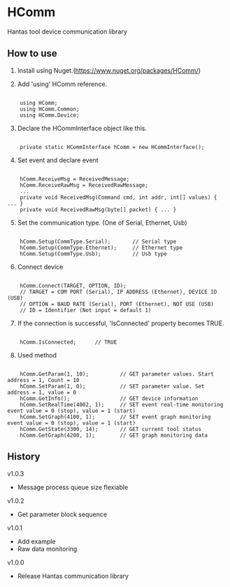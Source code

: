# HComm
Hantas tool device communication library

## How to use
1. Install using Nuget.(https://www.nuget.org/packages/HComm/)

2. Add 'using' HComm reference.
<pre><code>
    using HComm;
    using HComm.Common;
    using HComm.Device;
</code></pre>
3. Declare the HCommInterface object like this.
<pre><code>
    private static HCommInterface hComm = new HCommInterface();
</code></pre>
4. Set event and declare event
<pre><code>
    hComm.ReceiveMsg = ReceivedMessage;
    hComm.ReceiveRawMsg = ReceivedRawMessage;
    ...
    private void ReceivedMsg(Command cmd, int addr, int[] values) { ... }
    private void ReceivedRawMsg(byte[] packet) { ... }
</code></pre>
5. Set the communication type. (One of Serial, Ethernet, Usb)
<pre><code>
    hComm.Setup(CommType.Serial);       // Serial type
    hComm.Setup(CommType.Ethernet);     // Ethernet type
    hComm.Setup(CommType.Usb);          // Usb type
</code></pre>
6. Connect device
<pre><code>
    hComm.Connect(TARGET, OPTION, ID);
    // TARGET = COM PORT (Serial), IP ADDRESS (Ethernet), DEVICE ID (USB)
    // OPTION = BAUD RATE (Serial), PORT (Ethernet), NOT USE (USB)
    // ID = Identifier (Not input = default 1)
</code></pre>

7. If the connection is successful, 'IsConnected' property becomes TRUE.
<pre><code>
    hComm.IsConnected;      // TRUE
</code></pre>
8. Used method
<pre><code>
    hComm.GetParam(1, 10);          // GET parameter values. Start address = 1, Count = 10
    hComm.SetParam(1, 0);           // SET parameter value. Set address = 1, value = 0
    hComm.GetInfo();                // GET device information
    hComm.SetRealTime(4002, 1);     // SET event real-time monitoring event value = 0 (stop), value = 1 (start)
    hComm.SetGraph(4100, 1);        // SET event graph monitoring event value = 0 (stop), value = 1 (start)
    hComm.GetState(3300, 14);       // GET current tool status
    hComm.GetGraph(4200, 1);        // GET graph monitoring data
</code></pre>
## History
v1.0.3
- Message process queue size flexiable

v1.0.2
- Get parameter block sequence

v1.0.1
- Add example
- Raw data monitoring

v1.0.0
- Release Hantas communication library
